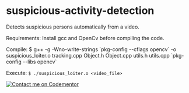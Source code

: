 # suspicious-activity-detection
Detects suspicious persons automatically from a video.

Requirements:
Install gcc and OpenCv before compiling the code.

Compile:
$ g++ -g -Wno-write-strings \`pkg-config --cflags opencv\` -o suspicious_loiter.o tracking.cpp Object.h Object.cpp utils.h utils.cpp \`pkg-config --libs opencv\`

Execute:
`$ ./suspicious_loiter.o <video_file>`


[![Contact me on Codementor](https://www.codementor.io/m-badges/sandesh87/im-a-cm-b.svg)](https://www.codementor.io/@sandesh87?refer=badge)
